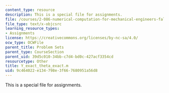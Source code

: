 ```yaml
---
content_type: resource
description: This is a special file for assignments.
file: /courses/2-086-numerical-computation-for-mechanical-engineers-fall-2012/9c464022e134798e3f667680951a56d8_Y_exact_theta_exact.m
file_type: text/x-objcsrc
learning_resource_types:
- Assignments
license: https://creativecommons.org/licenses/by-nc-sa/4.0/
ocw_type: OCWFile
parent_title: Problem Sets
parent_type: CourseSection
parent_uid: 39d5c010-34bb-c7d4-bd0c-427acf3354cd
resourcetype: Other
title: Y_exact_theta_exact.m
uid: 9c464022-e134-798e-3f66-7680951a56d8
---
```

This is a special file for assignments.